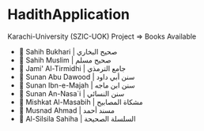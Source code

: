# HadithApplication
Karachi-University (SZIC-UOK) Project => Books Available
 <ul>
        <li>📖 Sahih Bukhari | صحيح البخاري</li>
        <li>📖 Sahih Muslim | صحيح مسلم</li>
        <li>📖 Jami' Al-Tirmidhi | جامع الترمذي</li>
        <li>📖 Sunan Abu Dawood | سنن أبي داود</li>
        <li>📖 Sunan Ibn-e-Majah | سنن ابن ماجه</li>
        <li>📖 Sunan An-Nasa`i | سنن النسائي</li>
        <li>📖 Mishkat Al-Masabih | مشكاة المصابيح</li>
        <li>📖 Musnad Ahmad | مسند أحمد</li>
        <li>📖 Al-Silsila Sahiha | السلسلة الصحيحة</li>
    </ul>
